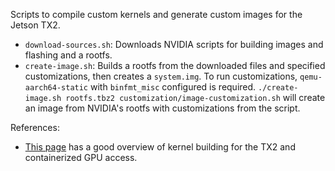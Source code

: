 Scripts to compile custom kernels and generate custom images for the Jetson TX2.

* `download-sources.sh`: Downloads NVIDIA scripts for building images and flashing and a rootfs.
* `create-image.sh`: Builds a rootfs from the downloaded files and specified customizations, then creates a `system.img`. To run customizations, `qemu-aarch64-static` with `binfmt_misc` configured is required. `./create-image.sh rootfs.tbz2 customization/image-customization.sh` will create an image from NVIDIA's rootfs with customizations from the script.

References:
* [This page](https://github.com/Technica-Corporation/Tegra-Docker) has a good overview of kernel building for the TX2 and containerized GPU access.
